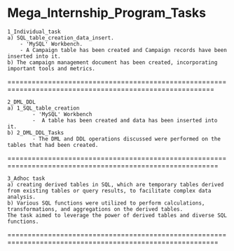 # Mega_Internship_Program_Tasks
    1_Individual_task
	a) SQL_table_creation_data_insert.
		- 'MySQL' Workbench.
		- A Campaign table has been created and Campaign records have been inserted into it.
	b) The campaign management document has been created, incorporating important tools and metrics.
=========================================================================================================
       
    2_DML_DDL
  	a) 1_SQL_table_creation
      		- 'MySQL' Workbench
      		-  A table has been created and data has been inserted into it.
 	b) 2_DML_DDL_Tasks
      		- The DML and DDL operations discussed were performed on the tables that had been created.
==========================================================================================================

    3_Adhoc task 
	a) creating derived tables in SQL, which are temporary tables derived from existing tables or query results, to facilitate complex data analysis. 
	b) Various SQL functions were utilized to perform calculations, transformations, and aggregations on the derived tables. 
    The task aimed to leverage the power of derived tables and diverse SQL functions.
==========================================================================================================








